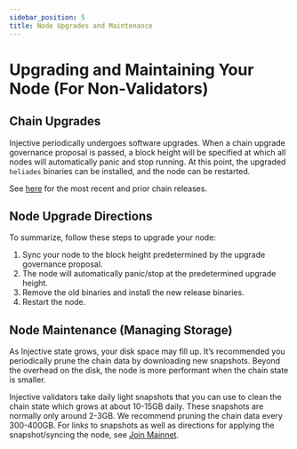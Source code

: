 ```yaml
---
sidebar_position: 5
title: Node Upgrades and Maintenance
---
```


# Upgrading and Maintaining Your Node (For Non-Validators)

## Chain Upgrades

Injective periodically undergoes software upgrades. When a chain upgrade governance proposal is passed, a block height will be specified at which all nodes will automatically panic and stop running. At this point, the upgraded `heliades` binaries  can be installed, and the node can be restarted.

See [here](https://github.com/InjectiveLabs/injective-chain-releases/releases) for the most recent and prior chain releases.

## Node Upgrade Directions

To summarize, follow these steps to upgrade your node:
1. Sync your node to the block height predetermined by the upgrade governance proposal.
2. The node will automatically panic/stop at the predetermined upgrade height.
3. Remove the old binaries and install the new release binaries.
4. Restart the node.

## Node Maintenance (Managing Storage)

As Injective state grows, your disk space may fill up. It’s recommended you periodically prune the chain data by downloading new snapshots. Beyond the overhead on the disk, the node is more performant when the chain state is smaller.

Injective validators take daily light snapshots that you can use to clean the chain state which grows at about 10-15GB daily. These snapshots are normally only around 2-3GB. We recommend pruning the chain data every 300-400GB. For links to snapshots as well as directions for applying the snapshot/syncing the node, see [Join Mainnet](./mainnet).